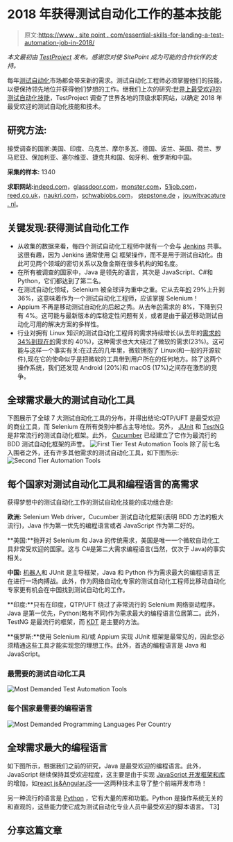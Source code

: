 # 2018 年获得测试自动化工作的基本技能

> 原文:[https://www . site point . com/essential-skills-for-landing-a-test-automation-job-in-2018/](https://www.sitepoint.com/essential-skills-for-landing-a-test-automation-job-in-2018/)

*本文最初由 [TestProject](https://blog.testproject.io/2017/09/26/test-automation-job/) 发布。感谢您对使 SitePoint 成为可能的合作伙伴的支持。*

每年[测试自动化](https://blog.testproject.io/2015/10/04/test-automation-whats-the-deal/)市场都会带来新的需求。测试自动化工程师必须掌握他们的技能，以便保持领先地位并获得他们梦想的工作。继我们上次的研究:[世界上最受欢迎的测试自动化技能](https://blog.testproject.io/2015/12/03/worlds-most-desirable-automation-skills/)，TestProject 调查了世界各地的顶级求职网站，以确定 2018 年最受欢迎的测试自动化技能和技术。

## 研究方法:

接受调查的国家:美国、印度、乌克兰、摩尔多瓦、德国、波兰、英国、荷兰、罗马尼亚、保加利亚、塞尔维亚、捷克共和国、匈牙利、俄罗斯和中国。

**采集的样本:** 1340

**求职网站:**[indeed.com](https://au.indeed.com/)，[glassdoor.com](https://www.glassdoor.com.au/index.htm)，[monster.com](https://www.monster.com/geo/siteselection)，[51job.com](http://www.51job.com/default-e.php)，[reed.co.uk](https://www.reed.co.uk/)，[naukri.com](https://www.naukri.com/)，[schwabjobs.com](http://schwabjobs.com/)， [stepstone.de](https://www.stepstone.de/) ，[jouwitvacature . nl](https://www.jouwictvacature.nl/)。

## 关键发现:获得测试自动化工作

*   从收集的数据来看，每四个测试自动化工程师中就有一个会与 [Jenkins](https://jenkins.io/) 共事。这很有趣，因为 Jenkins 通常使用 [CI](https://blog.testproject.io/2017/05/11/jenkins-ci/) 框架操作，而不是用于测试自动化。由此可见两个领域的密切关系以及詹金斯在很多机构的知名度。
*   在所有被调查的国家中，Java 是领先的语言，其次是 JavaScript、C#和 Python，它们都达到了第二名。
*   在测试自动化领域，Selenium 被全球评为重中之重。它从去年[的](https://blog.testproject.io/2016/03/16/test-automation-survey-2016/#Selenium) 29%上升到 36%，这意味着作为一个测试自动化工程师，应该掌握 Selenium！
*   Appium 不再是移动测试自动化的后起之秀。从去年[的](https://blog.testproject.io/2016/03/16/test-automation-survey-2016/#Selenium)需求的 8%，下降到只有 4%。这可能与最新版本的库稳定性问题有关，或者是由于最近移动测试自动化可用的解决方案的多样性。
*   行业对拥有 Linux 知识的测试自动化工程师的需求持续增长(从去年的[需求的 34%到现在的](https://blog.testproject.io/2015/12/03/worlds-most-desirable-automation-skills/#Linux)需求的 40%)，这种需求也大大绕过了微软的需求(23%)。这可能与这样一个事实有关:在过去的几年里，微软拥抱了 Linux(和一般的开源软件),现在它的使命似乎是把微软的工具带到用户所在的任何地方。除了这两个操作系统，我们还发现 Android (20%)和 macOS (17%)之间存在激烈的竞争。

## 全球需求最大的测试自动化工具

下图展示了全球 7 大测试自动化工具的分布，并得出结论:QTP/UFT 是最受欢迎的商业工具，而 Selenium 在所有类别中都占主导地位。另外， [JUnit](http://junit.org/junit4/) 和 [TestNG](https://blog.testproject.io/2017/04/03/testng-tutorial/) 是非常流行的测试自动化框架。此外， [Cucumber](https://cucumber.io/) 已经建立了它作为最流行的 BDD 测试自动化框架的声誉。
![First Tier Test Automation Tools](../Images/f897e6078672fd586793a5482de3ba01.png)
除了前七名入围者之外，还有许多其他需求的测试自动化工具，如下图所示:
![Second Tier Automation Tools](../Images/f9e586118a2a90583d380e90c89ed3ce.png)

## 每个国家对测试自动化工具和编程语言的高需求

获得梦想中的测试自动化工作的测试自动化技能的成功组合是:

**欧洲:** Selenium Web driver，Cucumber 测试自动化框架(表明 BDD 方法的极大流行)，Java 作为第一优先的编程语言或者 JavaScript 作为第二好的。

**美国:**抛开对 Selenium 和 Java 的传统需求，美国是唯一一个微软自动化工具非常受欢迎的国家。这与 C#是第二大需求编程语言(当然，仅次于 Java)的事实相关。

**中国:** [机器人](https://blog.testproject.io/2016/11/22/robot-framework-introduction/)和 JUnit 是主导框架，Java 和 Python 作为需求最大的编程语言正在进行一场肉搏战。此外，作为网络自动化专家的测试自动化工程师比移动自动化专家更有机会在中国找到测试自动化的工作。

**印度:**只有在印度，QTP/UFT 绕过了非常流行的 Selenium 网络驱动程序。Java 是第一优先，Python(略有不同)作为需求最大的编程语言位居第二。此外，TestNG 是最流行的框架，而 [KDT](https://blog.testproject.io/2015/09/15/kdt-keywords-driven-testing-vs-test-automation-scripts/) 是主要的方法。

**俄罗斯:**使用 Selenium 和/或 Appium 实现 JUnit 框架是最常见的，因此您必须精通这些工具才能实现您的理想工作。此外，首选的编程语言是 Java 和 JavaScript。

### 最需要的测试自动化工具

![Most Demanded Test Automation Tools](../Images/89b188e8e22c15d8421932824c040856.png)

### 每个国家最需要的编程语言

![Most Demanded Programming Languages Per Country](../Images/86afa6d87678b077ef58792c1b47950d.png)

## 全球需求最大的编程语言

如下图所示，根据我们之前的研究，Java 是最受欢迎的编程语言。此外，JavaScript 继续保持其受欢迎程度，这主要是由于实现 [JavaScript 开发框架和库](https://blog.testproject.io/2016/09/01/front-end-development-unit-test-automation-trends2/#JavaScript)的增加，如[react js&AngularJS](https://blog.testproject.io/2016/09/01/front-end-development-unit-test-automation-trends2/#ReactJSandAngularJS)——这两种技术主导了整个前端开发市场！

另一种流行的语言是 [Python](https://www.python.org/) ，它有大量的库和功能。Python 是操作系统无关的和直观的，这些能力使它成为测试自动化专业人员中最受欢迎的脚本语言。
T3】

## 分享这篇文章